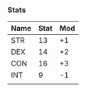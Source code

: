 ### Stats
| Name | Stat | Mod |
| ---- | ---- | --- |
| STR  | 13   | +1  |
| DEX  | 14   | +2  |
| CON  | 16   | +3  |
| INT  | 9    | -1  |
|      |      |     | 
